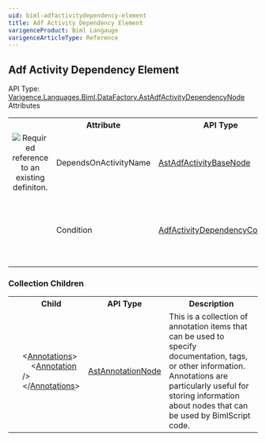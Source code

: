 ```yaml
---
uid: biml-adfactivitydependency-element
title: Adf Activity Dependency Element
varigenceProduct: Biml Langauge
varigenceArticleType: Reference
---
```

## Adf Activity Dependency Element<div class="AssemblyInfoGroup"><div class="CrossReferenceGroup"><div class="CrossReferenceHeader">API Type:</div><div class="CrossReferenceValue"><a href="../api-reference/Varigence.Languages.Biml.DataFactory.AstAdfActivityDependencyNode.html">Varigence.Languages.Biml.DataFactory.AstAdfActivityDependencyNode</a></div></div></div><div class="AttributeGroup"><div class="AttributeGroupHeader">Attributes</div><table id="AttributeList" class="AttributeList"><tbody><tr><th class="AttributeIconColumnHeader">&nbsp;</th><th class="AttributeNameColumnHeader">Attribute</th><th class="AttributeTypeColumnHeader">API Type</th><th class="AttributeDefaultColumnHeader">Default</th><th class="AttributeSummaryColumnHeader">Description</th></tr><tr class="ad0"><td align="center" class="AttributeIcon"><img title="Required reference to an existing definiton." src="attributeRequiredReference.png"></td><td class="AttributeName">DependsOnActivityName</td><td class="AttributeType"><a href="../api-reference/Varigence.Languages.Biml.DataFactory.AstAdfActivityBaseNode.html">AstAdfActivityBaseNode</a></td><td class="AttributeDefault">&nbsp;</td><td class="AttributeSummary"><div class ="SummaryItem">Specifies a reference to the activity upon which the parent activity execution is conditioned.</div></td></tr><tr class="ad1"><td align="center" class="AttributeIcon"><img title="" src="attribute.png"></td><td class="AttributeName">Condition</td><td class="AttributeType"><a href="../api-reference/Varigence.Languages.Biml.DataFactory.AdfActivityDependencyCondition.html">AdfActivityDependencyCondition</a></td><td class="AttributeDefault">Succeeded</td><td class="AttributeSummary"><div class ="SummaryItem">Specifies the completion status of the DependsOnActivity that is required to run the parent activity.</div></td></tr></tbody></table></div><div class="ChildGroup">### Collection Children<table id="ChildList" class="ChildList"><tbody><tr><th class="ChildIconColumnHeader">&nbsp;</th><th class="ChildNameColumnHeader">Child</th><th class="ChildTypeColumnHeader">API Type</th><th class="ChildSummaryColumnHeader">Description</th></tr><tr class="cd0"><td align="center" class="ChildIcon"><img title="" src="collectionChild.png"><div class="RequiredIcon" title="Required Child"></div><td class="ChildName"><span class="punc">&lt;</span><a href=Varigence.Languages.Biml.AstNode_Annotations.html">Annotations</a><span class="punc">&gt;</span><br />&nbsp;&nbsp;&nbsp;&nbsp;<span class="punc">&lt;</span><a href=Varigence.Languages.Biml.AstAnnotationNode.html">Annotation</a> <span class="punc">/&gt;</span><br /><span class="punc">&lt;/</span><a href=Varigence.Languages.Biml.AstNode_Annotations.html">Annotations</a><span class="punc">&gt;</span></td><td class="ChildType"><a href="../api-reference/Varigence.Languages.Biml.AstAnnotationNode.html">AstAnnotationNode</a></td><td class="ChildSummary"><div class ="SummaryItem">This is a collection of annotation items that can be used to specify documentation, tags, or other information.  Annotations are particularly useful for storing information about nodes that can be used by BimlScript code.</div></td></tr></tbody></table></div>
